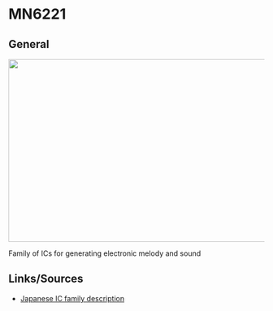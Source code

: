 # MN6221

## General

<img src="MMN6221AA.png" width="600" height="360">	

Family of ICs for generating electronic melody and sound

## Links/Sources

- [Japanese IC family description](http://www.eleken.y-lab.org/melody_ic/MN6221.shtml)
